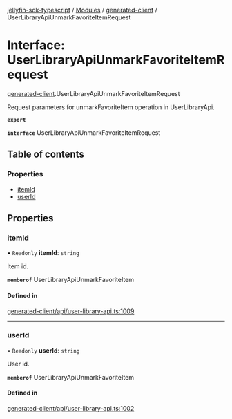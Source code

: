 [jellyfin-sdk-typescript](../README.md) / [Modules](../modules.md) / [generated-client](../modules/generated_client.md) / UserLibraryApiUnmarkFavoriteItemRequest

# Interface: UserLibraryApiUnmarkFavoriteItemRequest

[generated-client](../modules/generated_client.md).UserLibraryApiUnmarkFavoriteItemRequest

Request parameters for unmarkFavoriteItem operation in UserLibraryApi.

**`export`**

**`interface`** UserLibraryApiUnmarkFavoriteItemRequest

## Table of contents

### Properties

- [itemId](generated_client.UserLibraryApiUnmarkFavoriteItemRequest.md#itemid)
- [userId](generated_client.UserLibraryApiUnmarkFavoriteItemRequest.md#userid)

## Properties

### itemId

• `Readonly` **itemId**: `string`

Item id.

**`memberof`** UserLibraryApiUnmarkFavoriteItem

#### Defined in

[generated-client/api/user-library-api.ts:1009](https://github.com/thornbill/jellyfin-sdk-typescript/blob/b0f5501/src/generated-client/api/user-library-api.ts#L1009)

___

### userId

• `Readonly` **userId**: `string`

User id.

**`memberof`** UserLibraryApiUnmarkFavoriteItem

#### Defined in

[generated-client/api/user-library-api.ts:1002](https://github.com/thornbill/jellyfin-sdk-typescript/blob/b0f5501/src/generated-client/api/user-library-api.ts#L1002)
